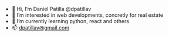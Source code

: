 - 👋 Hi, I’m Daniel Patilla @dpatillav
- 👀 I’m interested in web developments, concretly for real estate
- 🌱 I’m currently learning python, react and others
- 📫 dpatillav@gmail.com

<!---
dpatillav/dpatillav is a ✨ special ✨ repository because its `README.md` (this file) appears on your GitHub profile.
You can click the Preview link to take a look at your changes.
--->
